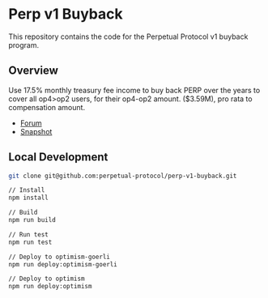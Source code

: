 # Perp v1 Buyback

This repository contains the code for the Perpetual Protocol v1 buyback program.

## Overview
Use 17.5% monthly treasury fee income to buy back PERP over the years to cover all op4>op2 users, for their op4-op2 amount. ($3.59M), pro rata to compensation amount.

- [Forum](https://gov.perp.fi/t/modified-perp-buyback-proposal-to-support-affected-v1-users/920)
- [Snapshot](https://snapshot.org/#/vote-perp.eth/proposal/0x82eeed00c3912f2537c3479e365da207a4e9e3d92fcab265a0cab1148af25d28)

## Local Development
```bash
git clone git@github.com:perpetual-protocol/perp-v1-buyback.git

// Install
npm install

// Build
npm run build

// Run test
npm run test

// Deploy to optimism-goerli
npm run deploy:optimism-goerli

// Deploy to optimism
npm run deploy:optimism
```